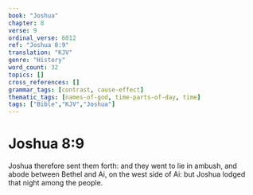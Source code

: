 ```yaml
---
book: "Joshua"
chapter: 8
verse: 9
ordinal_verse: 6012
ref: "Joshua 8:9"
translation: "KJV"
genre: "History"
word_count: 32
topics: []
cross_references: []
grammar_tags: [contrast, cause-effect]
thematic_tags: [names-of-god, time-parts-of-day, time]
tags: ["Bible","KJV","Joshua"]
---
```


# Joshua 8:9

Joshua therefore sent them forth: and they went to lie in ambush, and abode between Bethel and Ai, on the west side of Ai: but Joshua lodged that night among the people.
